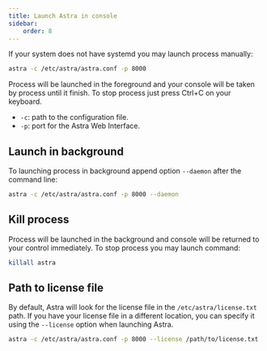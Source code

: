 ```yaml
---
title: Launch Astra in console
sidebar:
    order: 8
---
```


If your system does not have systemd you may launch process manually:

```sh
astra -c /etc/astra/astra.conf -p 8000
```

Process will be launched in the foreground and your console will be taken by process until it finish. To stop process just press Ctrl+C on your keyboard.

- `-c`: path to the configuration file.
- `-p`: port for the Astra Web Interface.

## Launch in background

To launching process in background append option `--daemon` after the command line:

```sh
astra -c /etc/astra/astra.conf -p 8000 --daemon
```

## Kill process

Process will be launched in the background and console will be returned to your control immediately. To stop process you may launch command:

```sh
killall astra
```

## Path to license file

By default, Astra will look for the license file in the `/etc/astra/license.txt` path. If you have your license file in a different location, you can specify it using the `--license` option when launching Astra.

```sh
astra -c /etc/astra/astra.conf -p 8000 --license /path/to/license.txt
```
